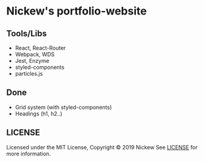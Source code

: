 # Nickew's portfolio-website

Tools/Libs
-----
* React, React-Router
* Webpack, WDS
* Jest, Enzyme
* styled-components
* particles.js

Done
-----
* Grid system (with styled-components)
* Headings (h1, h2..)

LICENSE
-----
Licensed under the MIT License, Copyright © 2019 Nickew
See [LICENSE](https://github.com/Nickew/nickew.github.io/blob/dev/LICENSE) for more information.
